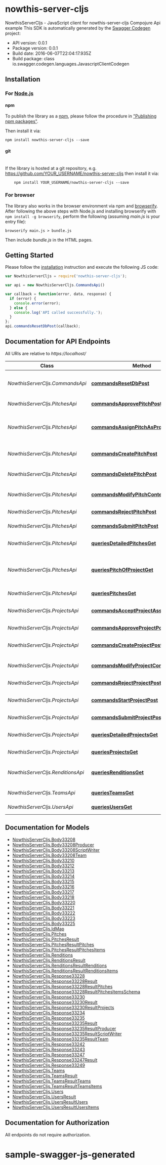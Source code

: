 # nowthis-server-cljs

NowthisServerCljs - JavaScript client for nowthis-server-cljs
Compojure Api example
This SDK is automatically generated by the [Swagger Codegen](https://github.com/swagger-api/swagger-codegen) project:

- API version: 0.0.1
- Package version: 0.0.1
- Build date: 2016-06-07T22:04:17.935Z
- Build package: class io.swagger.codegen.languages.JavascriptClientCodegen

## Installation

### For [Node.js](https://nodejs.org/)

#### npm

To publish the library as a [npm](https://www.npmjs.com/),
please follow the procedure in ["Publishing npm packages"](https://docs.npmjs.com/getting-started/publishing-npm-packages).

Then install it via:

```shell
npm install nowthis-server-cljs --save
```

#### git
#
If the library is hosted at a git repository, e.g.
https://github.com/YOUR_USERNAME/nowthis-server-cljs
then install it via:

```shell
    npm install YOUR_USERNAME/nowthis-server-cljs --save
```

### For browser

The library also works in the browser environment via npm and [browserify](http://browserify.org/). After following
the above steps with Node.js and installing browserify with `npm install -g browserify`,
perform the following (assuming *main.js* is your entry file):

```shell
browserify main.js > bundle.js
```

Then include *bundle.js* in the HTML pages.

## Getting Started

Please follow the [installation](#installation) instruction and execute the following JS code:

```javascript
var NowthisServerCljs = require('nowthis-server-cljs');

var api = new NowthisServerCljs.CommandsApi()

var callback = function(error, data, response) {
  if (error) {
    console.error(error);
  } else {
    console.log('API called successfully.');
  }
};
api.commandsResetDbPost(callback);

```

## Documentation for API Endpoints

All URIs are relative to *https://localhost/*

Class | Method | HTTP request | Description
------------ | ------------- | ------------- | -------------
*NowthisServerCljs.CommandsApi* | [**commandsResetDbPost**](docs/CommandsApi.md#commandsResetDbPost) | **POST** /commands/reset-db | Resets and initializes the database
*NowthisServerCljs.PitchesApi* | [**commandsApprovePitchPost**](docs/PitchesApi.md#commandsApprovePitchPost) | **POST** /commands/approve_pitch | Approve a pitch
*NowthisServerCljs.PitchesApi* | [**commandsAssignPitchAsProjectPost**](docs/PitchesApi.md#commandsAssignPitchAsProjectPost) | **POST** /commands/assign_pitch_as_project | Assigns a pitch to a team or user as a project
*NowthisServerCljs.PitchesApi* | [**commandsCreatePitchPost**](docs/PitchesApi.md#commandsCreatePitchPost) | **POST** /commands/create_pitch | Adds a pitch to the db
*NowthisServerCljs.PitchesApi* | [**commandsDeletePitchPost**](docs/PitchesApi.md#commandsDeletePitchPost) | **POST** /commands/delete_pitch | Removes a pitch from the db
*NowthisServerCljs.PitchesApi* | [**commandsModifyPitchContentPost**](docs/PitchesApi.md#commandsModifyPitchContentPost) | **POST** /commands/modify_pitch_content | Modified a pitch&#39;s content
*NowthisServerCljs.PitchesApi* | [**commandsRejectPitchPost**](docs/PitchesApi.md#commandsRejectPitchPost) | **POST** /commands/reject_pitch | Reject a pitch
*NowthisServerCljs.PitchesApi* | [**commandsSubmitPitchPost**](docs/PitchesApi.md#commandsSubmitPitchPost) | **POST** /commands/submit_pitch | Submit a pitch
*NowthisServerCljs.PitchesApi* | [**queriesDetailedPitchesGet**](docs/PitchesApi.md#queriesDetailedPitchesGet) | **GET** /queries/detailed-pitches | Returns pitch details
*NowthisServerCljs.PitchesApi* | [**queriesPitchOfProjectGet**](docs/PitchesApi.md#queriesPitchOfProjectGet) | **GET** /queries/pitch-of-project | Returns the pitch that a project was created from
*NowthisServerCljs.PitchesApi* | [**queriesPitchesGet**](docs/PitchesApi.md#queriesPitchesGet) | **GET** /queries/pitches | Returns pitches
*NowthisServerCljs.ProjectsApi* | [**commandsAcceptProjectAssignmentPost**](docs/ProjectsApi.md#commandsAcceptProjectAssignmentPost) | **POST** /commands/accept-project-assignment | Acecept a project assignment
*NowthisServerCljs.ProjectsApi* | [**commandsApproveProjectPost**](docs/ProjectsApi.md#commandsApproveProjectPost) | **POST** /commands/approve_project | Approve a project
*NowthisServerCljs.ProjectsApi* | [**commandsCreateProjectPost**](docs/ProjectsApi.md#commandsCreateProjectPost) | **POST** /commands/create_project | Adds a project to the db
*NowthisServerCljs.ProjectsApi* | [**commandsModifyProjectContentPost**](docs/ProjectsApi.md#commandsModifyProjectContentPost) | **POST** /commands/modify-project-content | Modified a project&#39;s content
*NowthisServerCljs.ProjectsApi* | [**commandsRejectProjectPost**](docs/ProjectsApi.md#commandsRejectProjectPost) | **POST** /commands/reject_project | Reject a project
*NowthisServerCljs.ProjectsApi* | [**commandsStartProjectPost**](docs/ProjectsApi.md#commandsStartProjectPost) | **POST** /commands/start-project | Start working on a project
*NowthisServerCljs.ProjectsApi* | [**commandsSubmitProjectPost**](docs/ProjectsApi.md#commandsSubmitProjectPost) | **POST** /commands/submit_project | Submit a project
*NowthisServerCljs.ProjectsApi* | [**queriesDetailedProjectsGet**](docs/ProjectsApi.md#queriesDetailedProjectsGet) | **GET** /queries/detailed-projects | Returns project details
*NowthisServerCljs.ProjectsApi* | [**queriesProjectsGet**](docs/ProjectsApi.md#queriesProjectsGet) | **GET** /queries/projects | Returns projects
*NowthisServerCljs.RenditionsApi* | [**queriesRenditionsGet**](docs/RenditionsApi.md#queriesRenditionsGet) | **GET** /queries/renditions | Returns renditions for a project
*NowthisServerCljs.TeamsApi* | [**queriesTeamsGet**](docs/TeamsApi.md#queriesTeamsGet) | **GET** /queries/teams | Returns teams
*NowthisServerCljs.UsersApi* | [**queriesUsersGet**](docs/UsersApi.md#queriesUsersGet) | **GET** /queries/users | Returns users


## Documentation for Models

 - [NowthisServerCljs.Body33208](docs/Body33208.md)
 - [NowthisServerCljs.Body33208Producer](docs/Body33208Producer.md)
 - [NowthisServerCljs.Body33208ScriptWriter](docs/Body33208ScriptWriter.md)
 - [NowthisServerCljs.Body33208Team](docs/Body33208Team.md)
 - [NowthisServerCljs.Body33210](docs/Body33210.md)
 - [NowthisServerCljs.Body33212](docs/Body33212.md)
 - [NowthisServerCljs.Body33213](docs/Body33213.md)
 - [NowthisServerCljs.Body33214](docs/Body33214.md)
 - [NowthisServerCljs.Body33215](docs/Body33215.md)
 - [NowthisServerCljs.Body33216](docs/Body33216.md)
 - [NowthisServerCljs.Body33217](docs/Body33217.md)
 - [NowthisServerCljs.Body33218](docs/Body33218.md)
 - [NowthisServerCljs.Body33220](docs/Body33220.md)
 - [NowthisServerCljs.Body33221](docs/Body33221.md)
 - [NowthisServerCljs.Body33222](docs/Body33222.md)
 - [NowthisServerCljs.Body33223](docs/Body33223.md)
 - [NowthisServerCljs.Body33225](docs/Body33225.md)
 - [NowthisServerCljs.IdMap](docs/IdMap.md)
 - [NowthisServerCljs.Pitches](docs/Pitches.md)
 - [NowthisServerCljs.PitchesResult](docs/PitchesResult.md)
 - [NowthisServerCljs.PitchesResultPitches](docs/PitchesResultPitches.md)
 - [NowthisServerCljs.PitchesResultPitchesItems](docs/PitchesResultPitchesItems.md)
 - [NowthisServerCljs.Renditions](docs/Renditions.md)
 - [NowthisServerCljs.RenditionsResult](docs/RenditionsResult.md)
 - [NowthisServerCljs.RenditionsResultRenditions](docs/RenditionsResultRenditions.md)
 - [NowthisServerCljs.RenditionsResultRenditionsItems](docs/RenditionsResultRenditionsItems.md)
 - [NowthisServerCljs.Response33228](docs/Response33228.md)
 - [NowthisServerCljs.Response33228Result](docs/Response33228Result.md)
 - [NowthisServerCljs.Response33228ResultPitches](docs/Response33228ResultPitches.md)
 - [NowthisServerCljs.Response33228ResultPitchesItemsSchema](docs/Response33228ResultPitchesItemsSchema.md)
 - [NowthisServerCljs.Response33230](docs/Response33230.md)
 - [NowthisServerCljs.Response33230Result](docs/Response33230Result.md)
 - [NowthisServerCljs.Response33230ResultProjects](docs/Response33230ResultProjects.md)
 - [NowthisServerCljs.Response33234](docs/Response33234.md)
 - [NowthisServerCljs.Response33235](docs/Response33235.md)
 - [NowthisServerCljs.Response33235Result](docs/Response33235Result.md)
 - [NowthisServerCljs.Response33235ResultProducer](docs/Response33235ResultProducer.md)
 - [NowthisServerCljs.Response33235ResultScriptWriter](docs/Response33235ResultScriptWriter.md)
 - [NowthisServerCljs.Response33235ResultTeam](docs/Response33235ResultTeam.md)
 - [NowthisServerCljs.Response33242](docs/Response33242.md)
 - [NowthisServerCljs.Response33243](docs/Response33243.md)
 - [NowthisServerCljs.Response33247](docs/Response33247.md)
 - [NowthisServerCljs.Response33247Result](docs/Response33247Result.md)
 - [NowthisServerCljs.Response33249](docs/Response33249.md)
 - [NowthisServerCljs.Teams](docs/Teams.md)
 - [NowthisServerCljs.TeamsResult](docs/TeamsResult.md)
 - [NowthisServerCljs.TeamsResultTeams](docs/TeamsResultTeams.md)
 - [NowthisServerCljs.TeamsResultTeamsItems](docs/TeamsResultTeamsItems.md)
 - [NowthisServerCljs.Users](docs/Users.md)
 - [NowthisServerCljs.UsersResult](docs/UsersResult.md)
 - [NowthisServerCljs.UsersResultUsers](docs/UsersResultUsers.md)
 - [NowthisServerCljs.UsersResultUsersItems](docs/UsersResultUsersItems.md)


## Documentation for Authorization

 All endpoints do not require authorization.

# sample-swagger-js-generated

